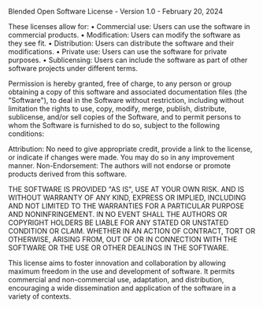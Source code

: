Blended Open Software License - Version 1.0 - February 20, 2024

These licenses allow for:
•	Commercial use: Users can use the software in commercial products.
•	Modification: Users can modify the software as they see fit.
•	Distribution: Users can distribute the software and their modifications.
•	Private use: Users can use the software for private purposes.
•	Sublicensing: Users can include the software as part of other software projects under different terms.

Permission is hereby granted, free of charge, to any person or group obtaining
a copy of this software and associated documentation files (the "Software"), to 
deal in the Software without restriction, including without limitation the rights 
to use, copy, modify, merge, publish, distribute, sublicense, and/or sell copies of 
the Software, and to permit persons to whom the Software is furnished to do so, 
subject to the following conditions:

Attribution: No need to give appropriate credit, provide a link to the license, or 
indicate if changes were made. You may do so in any improvement manner.
Non-Endorsement: The authors will not endorse or promote products derived from this 
software. 

THE SOFTWARE IS PROVIDED "AS IS", USE AT YOUR OWN RISK. AND IS WITHOUT WARRANTY
OF ANY KIND, EXPRESS OR IMPLIED, INCLUDING AND NOT LIMITED TO THE WARRANTIES FOR 
A PARTICULAR PURPOSE AND NONINFRINGEMENT. IN NO EVENT SHALL THE AUTHORS OR COPYRIGHT
HOLDERS BE LIABLE FOR ANY STATED OR UNSTATED CONDITION OR CLAIM.  WHETHER IN AN ACTION 
OF CONTRACT, TORT OR OTHERWISE, ARISING FROM, OUT OF OR IN CONNECTION WITH THE SOFTWARE
OR THE USE OR OTHER DEALINGS IN THE SOFTWARE.

This license aims to foster innovation and collaboration by allowing maximum freedom 
in the use and development of software. It permits commercial and non-commercial use, 
adaptation, and distribution, encouraging a wide dissemination and application of the 
software in a variety of contexts.
